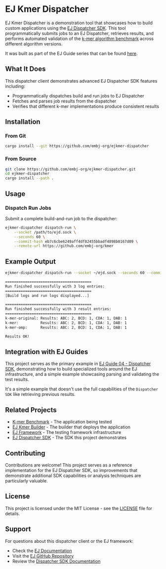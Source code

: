 # EJ Kmer Dispatcher

EJ Kmer Dispatcher is a demonstration tool that showcases how to build custom applications using the [EJ Dispatcher SDK](https://crates.io/crates/ej-dispatcher-sdk).
This tool programmatically submits jobs to an EJ Dispatcher, retrieves results, and performs automated validation of the [k-mer algorithm benchmark](https://github.com/embj-org/kmer)
across different algorithm versions.

It was built as part of the EJ Guide series that can be found [here](https://embj-org.github.io/ej/).

## What It Does

This dispatcher client demonstrates advanced EJ Dispatcher SDK features including:

- Programmatically dispatches build and run jobs to EJ Dispatcher
- Fetches and parses job results from the dispatcher
- Verifies that different k-mer implementations produce consistent results

## Installation

### From Git

```bash
cargo install --git https://github.com/embj-org/ejkmer-dispatcher
```

### From Source

```bash
git clone https://github.com/embj-org/ejkmer-dispatcher.git
cd ejkmer-dispatcher
cargo install --path .
```

## Usage

### Dispatch Run Jobs

Submit a complete build-and-run job to the dispatcher:

```bash
ejkmer-dispatcher dispatch-run \
    --socket /path/to/ejd.sock \
    --seconds 60 \
    --commit-hash eb7c6cbe6249aff4df82455bbadf4898b0167d09 \
    --remote-url https://github.com/embj-org/kmer
```

## Example Output

```bash
ejkmer-dispatcher dispatch-run --socket ~/ejd.sock --seconds 60 --commit-hash eb7c6cb --remote-url https://github.com/embj-org/kmer

=======================================
Run finished successfully with 3 log entries:
=======================================
[Build logs and run logs displayed...]

=======================================
Run finished successfully with 3 result entries:
=======================================
k-mer-original: Results: ABC: 2, BCD: 1, CDA: 1, DAB: 1
k-mer:          Results: ABC: 2, BCD: 1, CDA: 1, DAB: 1  
k-mer-omp:      Results: ABC: 2, BCD: 1, CDA: 1, DAB: 1

Results OK!
```

## Integration with EJ Guides

This project serves as the primary example in [EJ Guide 04 - Dispatcher SDK](https://embj-org.github.io/ej/04-DispatcherSDK.html), 
demonstrating how to build specialized tools around the EJ infrastructure, and a simple example showcasing parsing and validating the test results.

It's a simple example that doesn't use the full capabilities of the `Dispatcher SDK` like retrieving previous results.

## Related Projects

- [K-mer Benchmark](https://github.com/embj-org/kmer) - The application being tested
- [EJ Kmer Builder](https://github.com/embj-org/ejkmer-builder) - The builder that deploys the application
- [EJ Framework](https://github.com/embj-org/ej) - The testing framework infrastructure
- [EJ Dispatcher SDK](https://crates.io/crates/ej-dispatcher-sdk) - The SDK this project demonstrates

## Contributing

Contributions are welcome! This project serves as a reference implementation for the EJ Dispatcher SDK, so improvements that demonstrate additional SDK capabilities or
analysis techniques are particularly valuable.

## License

This project is licensed under the MIT License - see the [LICENSE](LICENSE) file for details.

## Support

For questions about this dispatcher client or the EJ framework:

- Check the [EJ Documentation](https://embj-org.github.io/ej/)
- Visit the [EJ GitHub Repository](https://github.com/embj-org/ej)
- Review the [Dispatcher SDK Documentation](https://crates.io/crates/ej-dispatcher-sdk)
